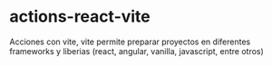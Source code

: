 # actions-react-vite
Acciones con vite, vite permite preparar proyectos en diferentes frameworks y liberias (react, angular, vanilla, javascript, entre otros)
